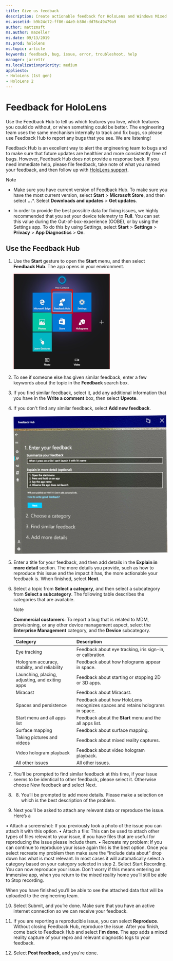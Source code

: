 ```yaml
---
title: Give us feedback
description: Create actionable feedback for HoloLens and Windows Mixed Reality developers by using the Feedback Hub.
ms.assetid: b9b24c72-ff86-44a9-b30d-dd76c49479a9
author: mattzmsft
ms.author: mazeller
ms.date: 09/13/2019
ms.prod: hololens
ms.topic: article
keywords: feedback, bug, issue, error, troubleshoot, help
manager: jarrettr
ms.localizationpriority: medium
appliesto:
- HoloLens (1st gen)
- HoloLens 2
---
```


# Feedback for HoloLens

Use the Feedback Hub to tell us which features you love, which features you could do without, or when something could be better. The engineering team uses the same mechanism internally to track and fix bugs, so please use Feedback Hub to report any bugs that you see. We are listening!

Feedback Hub is an excellent way to alert the engineering team to bugs and to make sure that future updates are healthier and more consistently free of bugs. However, Feedback Hub does not provide a response back. If you need immediate help, please file feedback, take note of what you named your feedback, and then follow up with [HoloLens support](https://support.microsoft.com/supportforbusiness/productselection?sapid=e9391227-fa6d-927b-0fff-f96288631b8f).

> [!NOTE]  
>  
> - Make sure you have current version of Feedback Hub. To make sure you have the most current version, select **Start** > **Microsoft Store**, and then select **...***. Select **Downloads and updates** > **Get updates**.  
>  
> - In order to provide the best possible data for fixing issues, we highly recommended that you set your device telemetry to **Full**. You can set this value during the Out-of-box-experience (OOBE), or by using the Settings app. To do this by using Settings, select **Start** > **Settings** > **Privacy** > **App Diagnostics** > **On**.

## Use the Feedback Hub

1. Use the **Start** gesture to open the **Start** menu, and then select **Feedback Hub**. The app opens in your environment.

   ![Feedback app on HoloLens Start menu](./images/hololens-start-feedback.png)

1. To see if someone else has given similar feedback, enter a few keywords about the topic in the **Feedback** search box.
1. If you find similar feedback, select it, add any additional information that you have in the **Write a comment** box, then select **Upvote**.
1. If you don't find any similar feedback, select **Add new feedback**.

   ![Add new Feedback](./images/hololens-feedback-1.png)

1. Enter a title for your feedback, and then add details in the **Explain in more detail** section. The more details you provide, such as how to reproduce this issue and the impact it has, the more actionable your feedback is. When finished, select **Next**.

1. Select a topic from **Select a category**, and then select a subcategory from **Select a subcategory**. The following table describes the categories that are available.

   > [!NOTE]  
   > **Commercial customers**: To report a bug that is related to MDM, provisioning, or any other device management aspect, select the **Enterprise Management** category, and the **Device** subcategory.

   |Category |Description |
   | --- | --- |
   |Eye tracking |Feedback about eye tracking, iris sign-in, or calibration. |
   |Hologram accuracy, stability, and reliability |Feedback about how holograms appear in space. |
   |Launching, placing, adjusting, and exiting apps |Feedback about starting or stopping 2D or 3D apps. |
   |Miracast |Feedback about Miracast. |
   |Spaces and persistence |Feedback about how HoloLens recognizes spaces and retains holograms in space. |
   |Start menu and all apps list |Feedback about the **Start** menu and the all apps list. |
   |Surface mapping |Feedback about surface mapping. |
   |Taking pictures and videos |Feedback about mixed reality captures. |
   |Video hologram playback |Feedback about video hologram playback. |
   |All other issues |All other issues. |

1. You’ll be prompted to find similar feedback at this time, if your issue seems to be identical to other feedback, please select it. Otherwise choose New feedback and select Next.

1. 8.	You’ll be prompted to add more details. Please make a selection on which is the best description of the problem. 

9.	Next you’ll be asked to attach any relevant data or reproduce the issue. Here’s a 

•	Attach a screenshot: If you previously took a photo of the issue you can attach it with this option.
•	Attach a file: This can be used to attach other types of files relevant to your issue, if you have files that are useful for reproducing the issue please include them.
•	Recreate my problem: If you can continue to reproduce your issue again this is the best option. Once you select recreate my problem then make sure the “Include data about” drop down has what is most relevant. In most cases it will automatically select a category based on your category selected in step 2. 
Select Start Recording. You can now reproduce your issue. Don’t worry if this means entering an immersive app, when you return to the mixed reality home you’ll still be able to Stop recording. 

When you have finished you’ll be able to see the attached data that will be uploaded to the engineering team.

10.	Select Submit, and you’re done. Make sure that you have an active internet connection so we can receive your feedback.


1. If you are reporting a reproducible issue, you can select **Reproduce**. Without closing Feedback Hub, reproduce the issue. After you finish, come back to Feedback Hub and select **I'm done**. The app adds a mixed reality capture of your repro and relevant diagnostic logs to your feedback.
1. Select **Post feedback**, and you're done.
